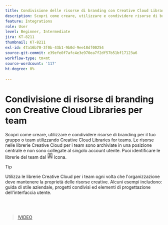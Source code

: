```yaml
---
title: Condivisione delle risorse di branding con Creative Cloud Libraries per i team
description: Scopri come creare, utilizzare e condividere risorse di branding per il tuo gruppo o team utilizzando Creative Cloud Libraries for teams
feature: Integrations
role: User
level: Beginner, Intermediate
jira: KT-8211
thumbnail: KT-8211
exl-id: 47a16b70-3f0b-43b1-9b0d-9ee18df00254
source-git-commit: e39efe0f7afc4e3e970ea7f2df57b51bf17123a6
workflow-type: tm+mt
source-wordcount: '117'
ht-degree: 0%

---
```


# Condivisione di risorse di branding con Creative Cloud Libraries per team

Scopri come creare, utilizzare e condividere risorse di branding per il tuo gruppo o team utilizzando Creative Cloud Libraries for teams. Le risorse nelle librerie Creative Cloud per i team sono archiviate in una posizione centrale e non sono collegate al singolo account utente. Puoi identificare le librerie del team dal ![immagine di edificio](assets/Smock_Building_18_N.png) icona.

>[!TIP]
>
>Utilizza le librerie Creative Cloud per i team ogni volta che l&#39;organizzazione deve mantenere la proprietà delle risorse creative. Alcuni esempi includono: guida di stile aziendale, progetti condivisi ed elementi di progettazione dell&#39;interfaccia utente.

<br> 

>[!VIDEO](https://video.tv.adobe.com/v/335333?hidetitle=true)
